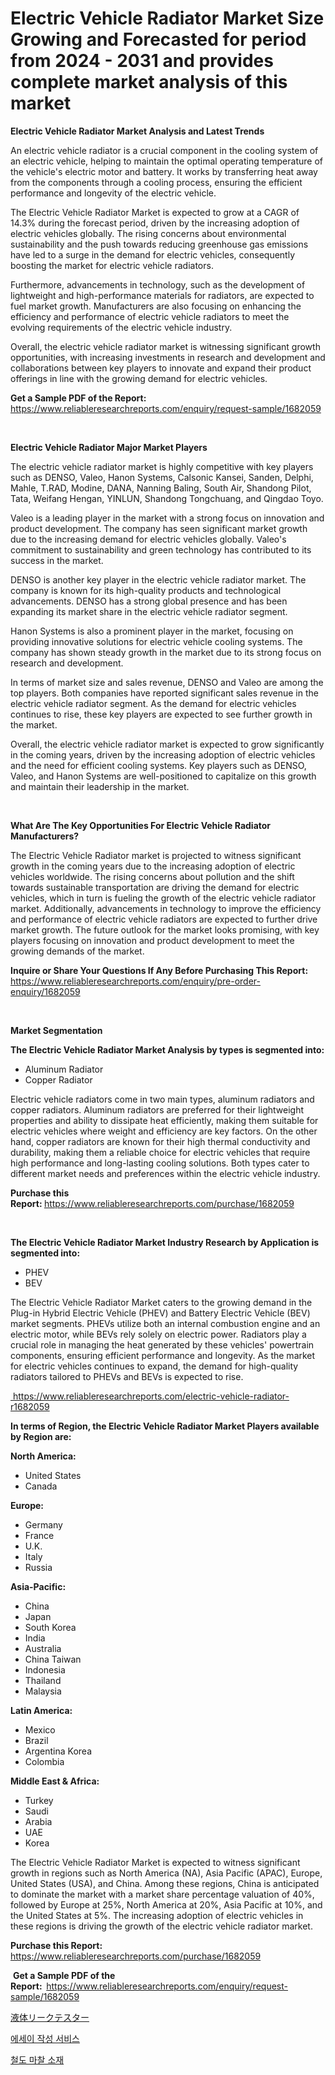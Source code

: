 <p><h1>Electric Vehicle Radiator Market Size Growing and Forecasted for period from 2024 - 2031 and provides complete market analysis of this market</h1></p><p><strong>Electric Vehicle Radiator Market Analysis and Latest Trends</strong></p>
<p><p>An electric vehicle radiator is a crucial component in the cooling system of an electric vehicle, helping to maintain the optimal operating temperature of the vehicle's electric motor and battery. It works by transferring heat away from the components through a cooling process, ensuring the efficient performance and longevity of the electric vehicle.</p><p>The Electric Vehicle Radiator Market is expected to grow at a CAGR of 14.3% during the forecast period, driven by the increasing adoption of electric vehicles globally. The rising concerns about environmental sustainability and the push towards reducing greenhouse gas emissions have led to a surge in the demand for electric vehicles, consequently boosting the market for electric vehicle radiators.</p><p>Furthermore, advancements in technology, such as the development of lightweight and high-performance materials for radiators, are expected to fuel market growth. Manufacturers are also focusing on enhancing the efficiency and performance of electric vehicle radiators to meet the evolving requirements of the electric vehicle industry.</p><p>Overall, the electric vehicle radiator market is witnessing significant growth opportunities, with increasing investments in research and development and collaborations between key players to innovate and expand their product offerings in line with the growing demand for electric vehicles.</p></p>
<p><strong>Get a Sample PDF of the Report:&nbsp;</strong> <a href="https://www.reliableresearchreports.com/enquiry/request-sample/1682059">https://www.reliableresearchreports.com/enquiry/request-sample/1682059</a></p>
<p>&nbsp;</p>
<p><strong>Electric Vehicle Radiator Major Market Players</strong></p>
<p><p>The electric vehicle radiator market is highly competitive with key players such as DENSO, Valeo, Hanon Systems, Calsonic Kansei, Sanden, Delphi, Mahle, T.RAD, Modine, DANA, Nanning Baling, South Air, Shandong Pilot, Tata, Weifang Hengan, YINLUN, Shandong Tongchuang, and Qingdao Toyo.</p><p>Valeo is a leading player in the market with a strong focus on innovation and product development. The company has seen significant market growth due to the increasing demand for electric vehicles globally. Valeo's commitment to sustainability and green technology has contributed to its success in the market.</p><p>DENSO is another key player in the electric vehicle radiator market. The company is known for its high-quality products and technological advancements. DENSO has a strong global presence and has been expanding its market share in the electric vehicle radiator segment.</p><p>Hanon Systems is also a prominent player in the market, focusing on providing innovative solutions for electric vehicle cooling systems. The company has shown steady growth in the market due to its strong focus on research and development.</p><p>In terms of market size and sales revenue, DENSO and Valeo are among the top players. Both companies have reported significant sales revenue in the electric vehicle radiator segment. As the demand for electric vehicles continues to rise, these key players are expected to see further growth in the market.</p><p>Overall, the electric vehicle radiator market is expected to grow significantly in the coming years, driven by the increasing adoption of electric vehicles and the need for efficient cooling systems. Key players such as DENSO, Valeo, and Hanon Systems are well-positioned to capitalize on this growth and maintain their leadership in the market.</p></p>
<p>&nbsp;</p>
<p><strong>What Are The Key Opportunities For Electric Vehicle Radiator Manufacturers?</strong></p>
<p><p>The Electric Vehicle Radiator market is projected to witness significant growth in the coming years due to the increasing adoption of electric vehicles worldwide. The rising concerns about pollution and the shift towards sustainable transportation are driving the demand for electric vehicles, which in turn is fueling the growth of the electric vehicle radiator market. Additionally, advancements in technology to improve the efficiency and performance of electric vehicle radiators are expected to further drive market growth. The future outlook for the market looks promising, with key players focusing on innovation and product development to meet the growing demands of the market.</p></p>
<p><strong>Inquire or Share Your Questions If Any Before Purchasing This Report:</strong> <a href="https://www.reliableresearchreports.com/enquiry/pre-order-enquiry/1682059">https://www.reliableresearchreports.com/enquiry/pre-order-enquiry/1682059</a></p>
<p>&nbsp;</p>
<p><strong>Market Segmentation</strong></p>
<p><strong>The Electric Vehicle Radiator Market Analysis by types is segmented into:</strong></p>
<p><ul><li>Aluminum Radiator</li><li>Copper Radiator</li></ul></p>
<p><p>Electric vehicle radiators come in two main types, aluminum radiators and copper radiators. Aluminum radiators are preferred for their lightweight properties and ability to dissipate heat efficiently, making them suitable for electric vehicles where weight and efficiency are key factors. On the other hand, copper radiators are known for their high thermal conductivity and durability, making them a reliable choice for electric vehicles that require high performance and long-lasting cooling solutions. Both types cater to different market needs and preferences within the electric vehicle industry.</p></p>
<p><strong>Purchase this Report:&nbsp;</strong><a href="https://www.reliableresearchreports.com/purchase/1682059">https://www.reliableresearchreports.com/purchase/1682059</a></p>
<p>&nbsp;</p>
<p><strong>The Electric Vehicle Radiator Market Industry Research by Application is segmented into:</strong></p>
<p><ul><li>PHEV</li><li>BEV</li></ul></p>
<p><p>The Electric Vehicle Radiator Market caters to the growing demand in the Plug-in Hybrid Electric Vehicle (PHEV) and Battery Electric Vehicle (BEV) market segments. PHEVs utilize both an internal combustion engine and an electric motor, while BEVs rely solely on electric power. Radiators play a crucial role in managing the heat generated by these vehicles' powertrain components, ensuring efficient performance and longevity. As the market for electric vehicles continues to expand, the demand for high-quality radiators tailored to PHEVs and BEVs is expected to rise.</p></p>
<p><a href="https://www.reliableresearchreports.com/electric-vehicle-radiator-r1682059">&nbsp;https://www.reliableresearchreports.com/electric-vehicle-radiator-r1682059</a></p>
<p><strong>In terms of Region, the Electric Vehicle Radiator Market Players available by Region are:</strong></p>
<p>
    <p> <strong> North America: </strong>
        <ul>
            <li>United States</li>
            <li>Canada</li>
        </ul>
        </p> 
    <p> <strong> Europe: </strong>
        <ul>
            <li>Germany</li>
            <li>France</li>
            <li>U.K.</li>
            <li>Italy</li>
            <li>Russia</li>
        </ul>
        </p> 
    <p> <strong> Asia-Pacific: </strong>
        <ul>
            <li>China</li>
            <li>Japan</li>
            <li>South Korea</li>
            <li>India</li>
            <li>Australia</li>
            <li>China Taiwan</li>
            <li>Indonesia</li>
            <li>Thailand</li>
            <li>Malaysia</li>
        </ul>
        </p> 
    <p> <strong> Latin America: </strong>
        <ul>
            <li>Mexico</li>
            <li>Brazil</li>
            <li>Argentina Korea</li>
            <li>Colombia</li>
        </ul>
        </p> 
    <p> <strong> Middle East & Africa: </strong>
        <ul>
            <li>Turkey</li>
            <li>Saudi</li>
            <li>Arabia</li>
            <li>UAE</li>
            <li>Korea</li>
        </ul>
    </p>
    </p>
<p><p>The Electric Vehicle Radiator Market is expected to witness significant growth in regions such as North America (NA), Asia Pacific (APAC), Europe, United States (USA), and China. Among these regions, China is anticipated to dominate the market with a market share percentage valuation of 40%, followed by Europe at 25%, North America at 20%, Asia Pacific at 10%, and the United States at 5%. The increasing adoption of electric vehicles in these regions is driving the growth of the electric vehicle radiator market.</p></p>
<p><strong>Purchase this Report: </strong><a href="https://www.reliableresearchreports.com/purchase/1682059">https://www.reliableresearchreports.com/purchase/1682059</a></p>
<p>&nbsp;<strong>Get a Sample PDF of the Report:&nbsp;&nbsp;</strong><a href="https://www.reliableresearchreports.com/enquiry/request-sample/1682059">https://www.reliableresearchreports.com/enquiry/request-sample/1682059</a></p>
<p><strong></strong></p>
<p><p><a href="https://medium.com/@izaiahbartell/%E3%82%B0%E3%83%AD%E3%83%BC%E3%83%90%E3%83%AB-%E3%83%AA%E3%82%AD%E3%83%83%E3%83%89%E3%83%AA%E3%83%BC%E3%82%AF%E3%83%86%E3%82%B9%E3%82%BF%E3%83%BC%E5%B8%82%E5%A0%B4%E3%82%BB%E3%82%AF%E3%82%BF%E3%83%BC-%E7%A8%AE%E9%A1%9E-%E3%82%A2%E3%83%97%E3%83%AA%E3%82%B1%E3%83%BC%E3%82%B7%E3%83%A7%E3%83%B3-%E5%B8%82%E5%A0%B4%E3%83%97%E3%83%AC%E3%83%BC%E3%83%A4%E3%83%BC%E3%81%AE%E6%88%A6%E7%95%A5-%E5%9C%B0%E5%9F%9F%E3%81%94%E3%81%A8%E3%81%AE%E6%88%90%E9%95%B7%E5%8B%95%E5%90%91-%E3%81%8A%E3%82%88%E3%81%B3%E5%B0%86%E6%9D%A5%E3%81%AE%E4%BA%88%E6%B8%AC-2024%E5%B9%B4-2031%E5%B9%B4-62baf4d46d12">液体リークテスター</a></p><p><a href="https://medium.com/@corneliutrifa2022/%EB%85%BC%EB%AC%B8-%EC%9E%91%EC%84%B1-%EC%84%9C%EB%B9%84%EC%8A%A4-%EC%82%B0%EC%97%85-%EB%B6%84%EC%84%9D-%EB%B3%B4%EA%B3%A0%EC%84%9C-%EC%8B%9C%EC%9E%A5-%EA%B7%9C%EB%AA%A8-%EC%A0%90%EC%9C%A0%EC%9C%A8-%EC%9D%91%EC%9A%A9-%ED%94%84%EB%A1%9C%EA%B7%B8%EB%9E%A8-%EC%A7%80%EC%97%AD-%EA%B2%BD%EC%9F%81-%EC%A0%84%EB%9E%B5-%EB%93%B1-2024-2031-9b403ce723e5">에세이 작성 서비스</a></p><p><a href="https://medium.com/@madalyell456456/%EA%B8%80%EB%A1%9C%EB%B2%8C-%EC%B2%A0%EB%8F%84-%EB%A7%88%EC%B0%B0-%EC%9E%AC%EB%A3%8C-%EC%8B%9C%EC%9E%A5-%EB%B6%80%EB%AC%B8-%EC%9C%A0%ED%98%95-%EC%9D%91%EC%9A%A9-%EC%8B%9C%EC%9E%A5-%EC%B0%B8%EA%B0%80%EC%9E%90-%EC%A0%84%EB%9E%B5-%EC%A7%80%EC%97%AD%EB%B3%84-%EC%84%B1%EC%9E%A5-%EB%8F%99%ED%96%A5-%EB%B0%8F-%EB%AF%B8%EB%9E%98-%EC%A0%84%EB%A7%9D-2024-2031-4d514c47d42a">철도 마찰 소재</a></p></p>